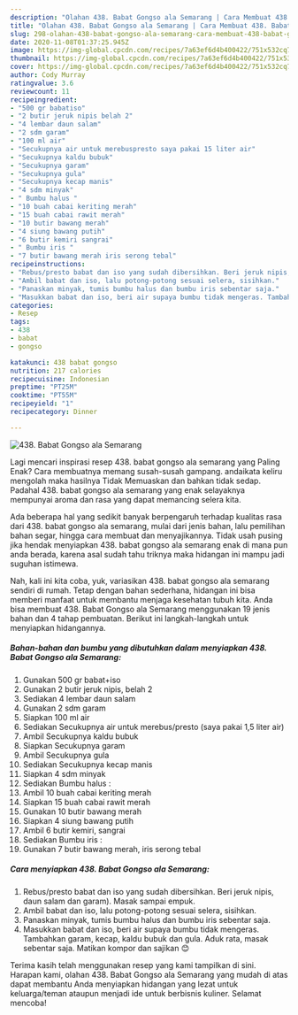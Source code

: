 ```yaml
---
description: "Olahan 438. Babat Gongso ala Semarang | Cara Membuat 438. Babat Gongso ala Semarang Yang Lezat"
title: "Olahan 438. Babat Gongso ala Semarang | Cara Membuat 438. Babat Gongso ala Semarang Yang Lezat"
slug: 298-olahan-438-babat-gongso-ala-semarang-cara-membuat-438-babat-gongso-ala-semarang-yang-lezat
date: 2020-11-08T01:37:25.945Z
image: https://img-global.cpcdn.com/recipes/7a63ef6d4b400422/751x532cq70/438-babat-gongso-ala-semarang-foto-resep-utama.jpg
thumbnail: https://img-global.cpcdn.com/recipes/7a63ef6d4b400422/751x532cq70/438-babat-gongso-ala-semarang-foto-resep-utama.jpg
cover: https://img-global.cpcdn.com/recipes/7a63ef6d4b400422/751x532cq70/438-babat-gongso-ala-semarang-foto-resep-utama.jpg
author: Cody Murray
ratingvalue: 3.6
reviewcount: 11
recipeingredient:
- "500 gr babatiso"
- "2 butir jeruk nipis belah 2"
- "4 lembar daun salam"
- "2 sdm garam"
- "100 ml air"
- "Secukupnya air untuk merebuspresto saya pakai 15 liter air"
- "Secukupnya kaldu bubuk"
- "Secukupnya garam"
- "Secukupnya gula"
- "Secukupnya kecap manis"
- "4 sdm minyak"
- " Bumbu halus "
- "10 buah cabai keriting merah"
- "15 buah cabai rawit merah"
- "10 butir bawang merah"
- "4 siung bawang putih"
- "6 butir kemiri sangrai"
- " Bumbu iris "
- "7 butir bawang merah iris serong tebal"
recipeinstructions:
- "Rebus/presto babat dan iso yang sudah dibersihkan. Beri jeruk nipis, daun salam dan garam). Masak sampai empuk."
- "Ambil babat dan iso, lalu potong-potong sesuai selera, sisihkan."
- "Panaskan minyak, tumis bumbu halus dan bumbu iris sebentar saja."
- "Masukkan babat dan iso, beri air supaya bumbu tidak mengeras. Tambahkan garam, kecap, kaldu bubuk dan gula. Aduk rata, masak sebentar saja. Matikan kompor dan sajikan 😊"
categories:
- Resep
tags:
- 438
- babat
- gongso

katakunci: 438 babat gongso 
nutrition: 217 calories
recipecuisine: Indonesian
preptime: "PT25M"
cooktime: "PT55M"
recipeyield: "1"
recipecategory: Dinner

---
```



![438. Babat Gongso ala Semarang](https://img-global.cpcdn.com/recipes/7a63ef6d4b400422/751x532cq70/438-babat-gongso-ala-semarang-foto-resep-utama.jpg)

Lagi mencari inspirasi resep 438. babat gongso ala semarang yang Paling Enak? Cara membuatnya memang susah-susah gampang. andaikata keliru mengolah maka hasilnya Tidak Memuaskan dan bahkan tidak sedap. Padahal 438. babat gongso ala semarang yang enak selayaknya mempunyai aroma dan rasa yang dapat memancing selera kita.

Ada beberapa hal yang sedikit banyak berpengaruh terhadap kualitas rasa dari 438. babat gongso ala semarang, mulai dari jenis bahan, lalu pemilihan bahan segar, hingga cara membuat dan menyajikannya. Tidak usah pusing jika hendak menyiapkan 438. babat gongso ala semarang enak di mana pun anda berada, karena asal sudah tahu triknya maka hidangan ini mampu jadi suguhan istimewa.




Nah, kali ini kita coba, yuk, variasikan 438. babat gongso ala semarang sendiri di rumah. Tetap dengan bahan sederhana, hidangan ini bisa memberi manfaat untuk membantu menjaga kesehatan tubuh kita. Anda bisa membuat 438. Babat Gongso ala Semarang menggunakan 19 jenis bahan dan 4 tahap pembuatan. Berikut ini langkah-langkah untuk menyiapkan hidangannya.

<!--inarticleads1-->

##### Bahan-bahan dan bumbu yang dibutuhkan dalam menyiapkan 438. Babat Gongso ala Semarang:

1. Gunakan 500 gr babat+iso
1. Gunakan 2 butir jeruk nipis, belah 2
1. Sediakan 4 lembar daun salam
1. Gunakan 2 sdm garam
1. Siapkan 100 ml air
1. Sediakan Secukupnya air untuk merebus/presto (saya pakai 1,5 liter air)
1. Ambil Secukupnya kaldu bubuk
1. Siapkan Secukupnya garam
1. Ambil Secukupnya gula
1. Sediakan Secukupnya kecap manis
1. Siapkan 4 sdm minyak
1. Sediakan  Bumbu halus :
1. Ambil 10 buah cabai keriting merah
1. Siapkan 15 buah cabai rawit merah
1. Gunakan 10 butir bawang merah
1. Siapkan 4 siung bawang putih
1. Ambil 6 butir kemiri, sangrai
1. Sediakan  Bumbu iris :
1. Gunakan 7 butir bawang merah, iris serong tebal




<!--inarticleads2-->

##### Cara menyiapkan 438. Babat Gongso ala Semarang:

1. Rebus/presto babat dan iso yang sudah dibersihkan. Beri jeruk nipis, daun salam dan garam). Masak sampai empuk.
1. Ambil babat dan iso, lalu potong-potong sesuai selera, sisihkan.
1. Panaskan minyak, tumis bumbu halus dan bumbu iris sebentar saja.
1. Masukkan babat dan iso, beri air supaya bumbu tidak mengeras. Tambahkan garam, kecap, kaldu bubuk dan gula. Aduk rata, masak sebentar saja. Matikan kompor dan sajikan 😊




Terima kasih telah menggunakan resep yang kami tampilkan di sini. Harapan kami, olahan 438. Babat Gongso ala Semarang yang mudah di atas dapat membantu Anda menyiapkan hidangan yang lezat untuk keluarga/teman ataupun menjadi ide untuk berbisnis kuliner. Selamat mencoba!
